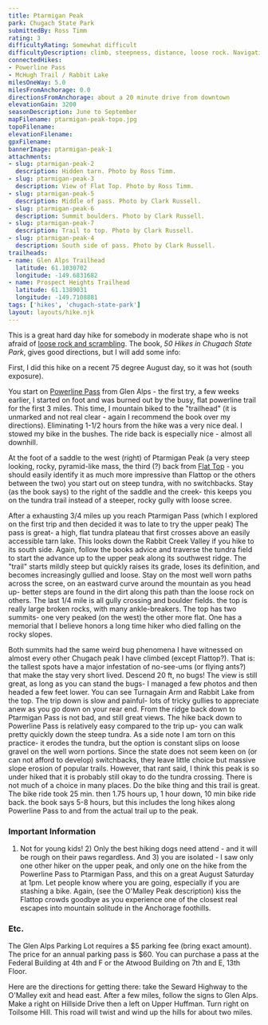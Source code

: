 ```yaml
---
title: Ptarmigan Peak
park: Chugach State Park
submittedBy: Ross Timm
rating: 3
difficultyRating: Somewhat difficult
difficultyDescription: climb, steepness, distance, loose rock. Navigation is not difficult because no real route finding is required and trail is close to popular trail.
connectedHikes:
- Powerline Pass
- McHugh Trail / Rabbit Lake
milesOneWay: 5.0
milesFromAnchorage: 0.0
directionsFromAnchorage: about a 20 minute drive from downtown
elevationGain: 3200
seasonDescription: June to September
mapFilename: ptarmigan-peak-topo.jpg
topoFilename: 
elevationFilename: 
gpxFilename: 
bannerImage: ptarmigan-peak-1
attachments:
- slug: ptarmigan-peak-2
  description: Hidden tarn. Photo by Ross Timm.
- slug: ptarmigan-peak-3
  description: View of Flat Top. Photo by Ross Timm.
- slug: ptarmigan-peak-5
  description: Middle of pass. Photo by Clark Russell.
- slug: ptarmigan-peak-6
  description: Summit boulders. Photo by Clark Russell.
- slug: ptarmigan-peak-7
  description: Trail to top. Photo by Clark Russell.
- slug: ptarmigan-peak-4
  description: South side of pass. Photo by Clark Russell.
trailheads:
- name: Glen Alps Trailhead
  latitude: 61.1030702
  longitude: -149.6831682
- name: Prospect Heights Trailhead
  latitude: 61.1389031
  longitude: -149.7108881
tags: ['hikes', 'chugach-state-park']
layout: layouts/hike.njk
---
```

This is a great hard day hike for somebody in moderate shape who is not afraid of [loose rock and scrambling](http://alaskahikesearch.com/education/#scree). The book, *50 Hikes in Chugach State Park*, gives good directions, but I will add some info:

First, I did this hike on a recent 75 degree August day, so it was hot (south exposure). 

You start on [Powerline Pass](http://alaskahikesearch.com/hikes/powerline-pass/ "Powerline Pass") from Glen Alps - the first try, a few weeks earlier, I started on foot and was burned out by the busy, flat powerline trail for the first 3 miles. This time, I mountain biked to the "trailhead" (it is unmarked and not real clear - again I recommend the book over my directions). Eliminating 1-1/2 hours from the hike was a very nice deal. I stowed my bike in the bushes. The ride back is especially nice - almost all downhill.

At the foot of a saddle to the west (right) of Ptarmigan Peak (a very steep looking, rocky, pyramid-like mass, the third (?) back from [Flat Top](http://alaskahikesearch.com/hikes/flat-top/ "Flat Top") - you should easily identify it as much more impressive than Flattop or the others between the two) you start out on steep tundra, with no switchbacks. Stay (as the book says) to the right of the saddle and the creek- this keeps you on the tundra trail instead of a steeper, rocky gully with loose scree.

After a exhausting 3/4 miles up you reach Ptarmigan Pass (which I explored on the first trip and then decided it was to late to try the upper peak) The pass is great- a high, flat tundra plateau that first crosses above an easily accessible tarn lake. This looks down the Rabbit Creek Valley if you hike to its south side. Again, follow the books advice and traverse the tundra field to start the advance up to the upper peak along its southwest ridge. The "trail" starts mildly steep but quickly raises its grade, loses its definition, and becomes increasingly gullied and loose. Stay on the most well worn paths across the scree, on an eastward curve around the mountain as you head up- better steps are found in the dirt along this path than the loose rock on others. The last 1/4 mile is all gully crossing and boulder fields. the top is really large broken rocks, with many ankle-breakers. The top has two summits- one very peaked (on the west) the other more flat. One has a memorial that I believe honors a long time hiker who died falling on the rocky slopes.

Both summits had the same weird bug phenomena I have witnessed on almost every other Chugach peak I have climbed (except Flattop?). That is: the tallest spots have a major infestation of no-see-ums (or flying ants?) that make the stay very short lived. Descend 20 ft, no bugs! The view is still great, as long as you can stand the bugs- I managed a few photos and then headed a few feet lower. You can see Turnagain Arm and Rabbit Lake from the top. The trip down is slow and painful- lots of tricky gullies to appreciate anew as you go down on your rear end. From the ridge back down to Ptarmigan Pass is not bad, and still great views. The hike back down to Powerline Pass is relatively easy compared to the trip up- you can walk pretty quickly down the steep tundra. As a side note I am torn on this practice- it erodes the tundra, but the option is constant slips on loose gravel on the well worn portions. Since the state does not seem keen on (or can not afford to develop) switchbacks, they leave little choice but massive slope erosion of popular trails. However, that rant said, I think this peak is so under hiked that it is probably still okay to do the tundra crossing. There is not much of a choice in many places. Do the bike thing and this trail is great. The bike ride took 25 min. then 1.75 hours up, 1 hour down, 10 min bike ride back. the book says 5-8 hours, but this includes the long hikes along Powerline Pass to and from the actual trail up to the peak.

### Important Information

1) Not for young kids! 2) Only the best hiking dogs need attend - and it will be rough on their paws regardless. And 3) you are isolated - I saw only one other hiker on the upper peak, and only one on the hike from the Powerline Pass to Ptarmigan Pass, and this on a great August Saturday at 1pm. Let people know where you are going, especially if you are stashing a bike. Again, (see the O'Malley Peak description) kiss the Flattop crowds goodbye as you experience one of the closest real escapes into mountain solitude in the Anchorage foothills.

### Etc.

The Glen Alps Parking Lot requires a $5 parking fee (bring exact amount). The price for an annual parking pass is $60. You can purchase a pass at the Federal Building at 4th and F or the Atwood Building on 7th and E, 13th Floor.

Here are the directions for getting there: take the Seward Highway to the O'Malley exit and head east. After a few miles, follow the signs to Glen Alps. Make a right on Hillside Drive then a left on Upper Huffman. Turn right on Toilsome Hill. This road will twist and wind up the hills for about two miles.